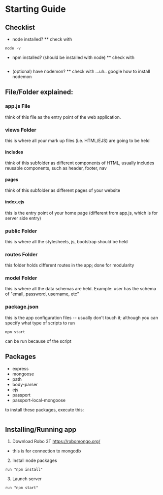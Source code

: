 # Starting Guide

## Checklist
- node installed?
** check with 
```
node -v
```

- npm installed? (should be installed with node)
** check with
```npm -v
```
- (optional) have nodemon? 
** check with ...uh.. google how to install nodemon

## File/Folder explained:
### app.js File
think of this file as the entry point of the web application.

### views Folder
this is where all your mark up files (i.e. HTML/EJS) are going to be held

  #### includes
  think of this subfolder as different components of HTML, usually includes reusable components, such as       header, footer, nav

  #### pages
  think of this subfolder as different pages of your website

  #### index.ejs
  this is the entry point of your home page (different from app.js, which is for server side entry)

### public Folder
this is where all the stylesheets, js, bootstrap should be held

### routes Folder
this folder holds different routes in the app; done for modularity

### model Folder
this is where all the data schemas are held. Example: user has the schema of "email, password, username, etc"

### package.json
this is the app configuration files -- usually don't touch it; although you can specify what type of scripts to run
```
npm start
```
can be run because of the script


## Packages
* express
* mongoose
* path
* body-parser
* ejs
* passport
* passport-local-mongoose

to install these packages, execute this: 

```npm install --save <package name 1> <package name 2> ... <package name n> (i.e npm install --save ejs path)
```


## Installing/Running app
1. Download Robo 3T https://robomongo.org/
* this is for connection to mongodb

2. Install node packages
```
run "npm install"
```
3. Launch server
```
run "npm start"
```
